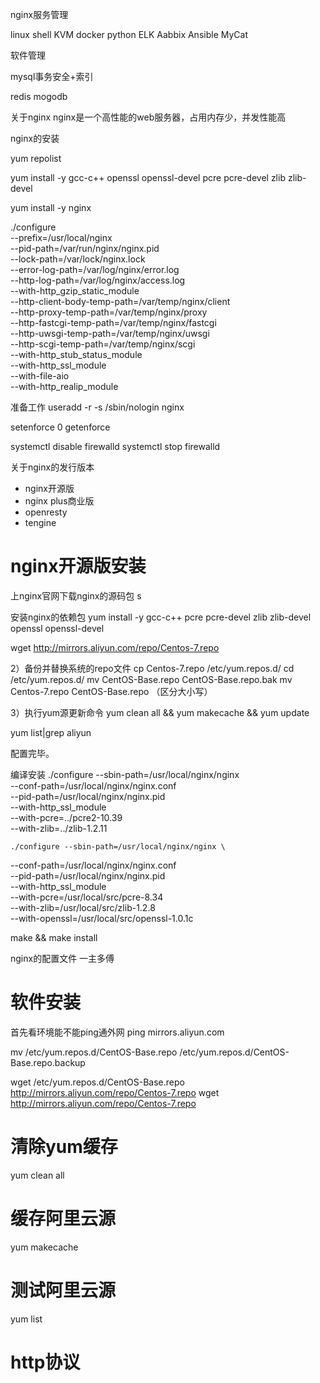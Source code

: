


nginx服务管理





linux
shell
KVM
docker
python
ELK
Aabbix
Ansible
MyCat

软件管理


mysql事务安全+索引




redis
mogodb



关于nginx
nginx是一个高性能的web服务器，占用内存少，并发性能高




nginx的安装

yum repolist



yum install -y gcc-c++ openssl openssl-devel pcre pcre-devel zlib zlib-devel


yum install -y nginx

./configure \
--prefix=/usr/local/nginx \
--pid-path=/var/run/nginx/nginx.pid \
--lock-path=/var/lock/nginx.lock \
--error-log-path=/var/log/nginx/error.log \
--http-log-path=/var/log/nginx/access.log \
--with-http_gzip_static_module \
--http-client-body-temp-path=/var/temp/nginx/client \
--http-proxy-temp-path=/var/temp/nginx/proxy \
--http-fastcgi-temp-path=/var/temp/nginx/fastcgi \
--http-uwsgi-temp-path=/var/temp/nginx/uwsgi \
--http-scgi-temp-path=/var/temp/nginx/scgi \
--with-http_stub_status_module \
--with-http_ssl_module \
--with-file-aio \
--with-http_realip_module






准备工作
useradd -r -s /sbin/nologin nginx  

setenforce 0
getenforce

systemctl disable firewalld
systemctl stop firewalld








关于nginx的发行版本
- nginx开源版
- nginx plus商业版
- openresty
- tengine



# nginx开源版安装



上nginx官网下载nginx的源码包
s

安装nginx的依赖包
yum install -y gcc-c++ pcre pcre-devel zlib zlib-devel openssl openssl-devel 






wget http://mirrors.aliyun.com/repo/Centos-7.repo



2）备份并替换系统的repo文件
cp Centos-7.repo /etc/yum.repos.d/
cd /etc/yum.repos.d/
mv CentOS-Base.repo CentOS-Base.repo.bak
mv Centos-7.repo CentOS-Base.repo （区分大小写）

3）执行yum源更新命令
yum clean all && yum makecache && yum update



yum list|grep aliyun

配置完毕。






编译安装
./configure --sbin-path=/usr/local/nginx/nginx \
    --conf-path=/usr/local/nginx/nginx.conf \
    --pid-path=/usr/local/nginx/nginx.pid \
    --with-http_ssl_module \
    --with-pcre=../pcre2-10.39 \
    --with-zlib=../zlib-1.2.11
	
	
	./configure --sbin-path=/usr/local/nginx/nginx \
--conf-path=/usr/local/nginx/nginx.conf \
--pid-path=/usr/local/nginx/nginx.pid \
--with-http_ssl_module \
--with-pcre=/usr/local/src/pcre-8.34 \
--with-zlib=/usr/local/src/zlib-1.2.8 \
--with-openssl=/usr/local/src/openssl-1.0.1c
	
	
make && make install





nginx的配置文件
一主多傅

































# 软件安装

首先看环境能不能ping通外网
ping mirrors.aliyun.com

mv /etc/yum.repos.d/CentOS-Base.repo /etc/yum.repos.d/CentOS-Base.repo.backup

wget /etc/yum.repos.d/CentOS-Base.repo http://mirrors.aliyun.com/repo/Centos-7.repo
wget http://mirrors.aliyun.com/repo/Centos-7.repo


# 清除yum缓存
yum clean all
# 缓存阿里云源
yum makecache
# 测试阿里云源 
yum list




# http协议





